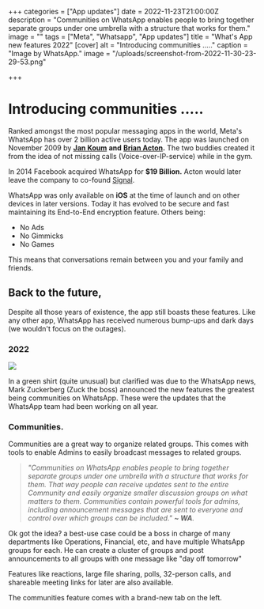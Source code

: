 +++
categories = ["App updates"]
date = 2022-11-23T21:00:00Z
description = "Communities on WhatsApp enables people to bring together separate groups under one umbrella with a structure that works for them."
image = ""
tags = ["Meta", "Whatsapp", "App updates"]
title = "What's App new features 2022"
[cover]
alt = "Introducing communities ....."
caption = "Image by WhatsApp."
image = "/uploads/screenshot-from-2022-11-30-23-29-53.png"

+++
# Introducing communities .....

Ranked amongst the most popular messaging apps in the world, Meta's WhatsApp has over 2 billion active users today. The app was launched on November 2009 by [**Jan Koum**](https://en.wikipedia.org/wiki/Jan_Koum) **and** [**Brian Acton**](https://en.wikipedia.org/wiki/Brian_Acton)**.**  The two buddies created it from the idea of not missing calls (Voice-over-IP-service) while in the gym.

In 2014 Facebook acquired WhatsApp for **$19 Billion.** Acton would later leave the company to co-found [Signal](https://en.wikipedia.org/wiki/Signal_(software)).

WhatsApp was only available on **iOS** at the time of launch and on other devices in later versions. Today it has evolved to be secure and fast maintaining its End-to-End encryption feature. Others being:

* No Ads
* No Gimmicks
* No Games

This means that conversations remain between you and your family and friends.

## Back to the future,

Despite all those years of existence, the app still boasts these features. Like any other app, WhatsApp has received numerous bump-ups and dark days (we wouldn't focus on the outages).

### 2022

![](/uploads/mika-baumeister-ukdkh25_wc0-unsplash.jpg)

In a green shirt (quite unusual) but clarified was due to the WhatsApp news, Mark Zuckerberg (Zuck the boss) announced the new features the greatest being communities on WhatsApp. These were the updates that the WhatsApp team had been working on all year.

### Communities.

Communities are a great way to organize related groups. This comes with tools to enable Admins to easily broadcast messages to related groups.

>  _"_Communities on WhatsApp enables people to bring together separate groups under one umbrella with a structure that works for them. That way people can receive updates sent to the entire Community and easily organize smaller discussion groups on what matters to them. Communities contain powerful tools for admins, including announcement messages that are sent to everyone and control over which groups can be included._" **\~ WA**._

Ok got the idea? a best-use case could be a boss in charge of many departments like Operations, Financial, etc, and have multiple WhatsApp groups for each. He can create a cluster of groups and post announcements to all groups with one message like "day off tomorrow"

Features like reactions, large file sharing, polls, 32-person calls, and shareable meeting links for later are also available.

The communities feature comes with a brand-new tab on the left.